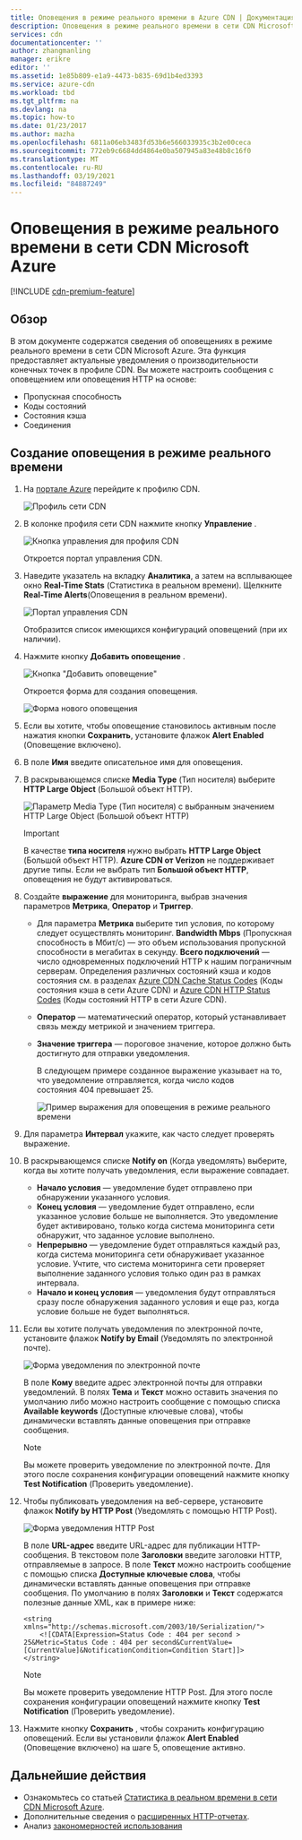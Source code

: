 ```yaml
---
title: Оповещения в режиме реального времени в Azure CDN | Документация Майкрософт
description: Оповещения в режиме реального времени в сети CDN Microsoft Azure. Оповещения в режиме реального времени позволяют получать уведомления о производительности конечных точек в профиле CDN.
services: cdn
documentationcenter: ''
author: zhangmanling
manager: erikre
editor: ''
ms.assetid: 1e85b809-e1a9-4473-b835-69d1b4ed3393
ms.service: azure-cdn
ms.workload: tbd
ms.tgt_pltfrm: na
ms.devlang: na
ms.topic: how-to
ms.date: 01/23/2017
ms.author: mazha
ms.openlocfilehash: 6811a06eb3483fd53b6e566033935c3b2e00ceca
ms.sourcegitcommit: 772eb9c6684dd4864e0ba507945a83e48b8c16f0
ms.translationtype: MT
ms.contentlocale: ru-RU
ms.lasthandoff: 03/19/2021
ms.locfileid: "84887249"
---
```

# <a name="real-time-alerts-in-microsoft-azure-cdn"></a>Оповещения в режиме реального времени в сети CDN Microsoft Azure
[!INCLUDE [cdn-premium-feature](../../includes/cdn-premium-feature.md)]

## <a name="overview"></a>Обзор
В этом документе содержатся сведения об оповещениях в режиме реального времени в сети CDN Microsoft Azure. Эта функция предоставляет актуальные уведомления о производительности конечных точек в профиле CDN.  Вы можете настроить сообщения с оповещением или оповещения HTTP на основе:

* Пропускная способность
* Коды состояний
* Состояния кэша
* Соединения

## <a name="creating-a-real-time-alert"></a>Создание оповещения в режиме реального времени
1. На [портале Azure](https://portal.azure.com) перейдите к профилю CDN.
   
    ![Профиль сети CDN](./media/cdn-real-time-alerts/cdn-profile-blade.png)
1. В колонке профиля сети CDN нажмите кнопку **Управление** .
   
    ![Кнопка управления для профиля CDN](./media/cdn-real-time-alerts/cdn-manage-btn.png)
   
    Откроется портал управления CDN.
3. Наведите указатель на вкладку **Аналитика**, а затем на всплывающее окно **Real-Time Stats** (Статистика в реальном времени).  Щелкните **Real-Time Alerts**(Оповещения в реальном времени).
   
    ![Портал управления CDN](./media/cdn-real-time-alerts/cdn-premium-portal.png)
   
    Отобразится список имеющихся конфигураций оповещений (при их наличии).
4. Нажмите кнопку **Добавить оповещение** .
   
    ![Кнопка "Добавить оповещение"](./media/cdn-real-time-alerts/cdn-add-alert.png)
   
    Откроется форма для создания оповещения.
   
    ![Форма нового оповещения](./media/cdn-real-time-alerts/cdn-new-alert.png)
5. Если вы хотите, чтобы оповещение становилось активным после нажатия кнопки **Сохранить**, установите флажок **Alert Enabled** (Оповещение включено).
6. В поле **Имя** введите описательное имя для оповещения.
7. В раскрывающемся списке **Media Type** (Тип носителя) выберите **HTTP Large Object** (Большой объект HTTP).
   
    ![Параметр Media Type (Тип носителя) с выбранным значением HTTP Large Object (Большой объект HTTP)](./media/cdn-real-time-alerts/cdn-http-large.png)
   
   > [!IMPORTANT]
   > В качестве **типа носителя** нужно выбрать **HTTP Large Object** (Большой объект HTTP).  **Azure CDN от Verizon** не поддерживает другие типы.  Если не выбрать тип **Большой объект HTTP**, оповещения не будут активироваться.
   > 
   > 
8. Создайте **выражение** для мониторинга, выбрав значения параметров **Метрика**, **Оператор** и **Триггер**.
   
   * Для параметра **Метрика** выберите тип условия, по которому следует осуществлять мониторинг.  **Bandwidth Mbps** (Пропускная способность в Мбит/с) — это объем использования пропускной способности в мегабитах в секунду.  **Всего подключений** — число одновременных подключений HTTP к нашим пограничным серверам.  Определения различных состояний кэша и кодов состояния см. в разделах [Azure CDN Cache Status Codes](/previous-versions/azure/mt759237(v=azure.100)) (Коды состояния кэша в сети Azure CDN) и [Azure CDN HTTP Status Codes](/previous-versions/azure/mt759238(v=azure.100)) (Коды состояний HTTP в сети Azure CDN).
   * **Оператор** — математический оператор, который устанавливает связь между метрикой и значением триггера.
   * **Значение триггера** — пороговое значение, которое должно быть достигнуто для отправки уведомления.
     
     В следующем примере созданное выражение указывает на то, что уведомление отправляется, когда число кодов состояния 404 превышает 25.
     
     ![Пример выражения для оповещения в режиме реального времени](./media/cdn-real-time-alerts/cdn-expression.png)
9. Для параметра **Интервал** укажите, как часто следует проверять выражение.
10. В раскрывающемся списке **Notify on** (Когда уведомлять) выберите, когда вы хотите получать уведомления, если выражение совпадает.
    
    * **Начало условия** — уведомление будет отправлено при обнаружении указанного условия.
    * **Конец условия** — уведомление будет отправлено, если указанное условие больше не выполняется. Это уведомление будет активировано, только когда система мониторинга сети обнаружит, что заданное условие выполнено.
    * **Непрерывно** — уведомление будет отправляться каждый раз, когда система мониторинга сети обнаруживает указанное условие. Учтите, что система мониторинга сети проверяет выполнение заданного условия только один раз в рамках интервала.
    * **Начало и конец условия** — уведомления будут отправляться сразу после обнаружения заданного условия и еще раз, когда условие больше не будет выполняться.
1. Если вы хотите получать уведомления по электронной почте, установите флажок **Notify by Email** (Уведомлять по электронной почте).  
    
    ![Форма уведомления по электронной почте](./media/cdn-real-time-alerts/cdn-notify-email.png)
    
    В поле **Кому** введите адрес электронной почты для отправки уведомлений. В полях **Тема** и **Текст** можно оставить значения по умолчанию либо можно настроить сообщение с помощью списка **Available keywords** (Доступные ключевые слова), чтобы динамически вставлять данные оповещения при отправке сообщения.
    
    > [!NOTE]
    > Вы можете проверить уведомление по электронной почте. Для этого после сохранения конфигурации оповещений нажмите кнопку **Test Notification** (Проверить уведомление).
    > 
    > 
12. Чтобы публиковать уведомления на веб-сервере, установите флажок **Notify by HTTP Post** (Уведомлять с помощью HTTP Post).
    
    ![Форма уведомления HTTP Post](./media/cdn-real-time-alerts/cdn-notify-http.png)
    
    В поле **URL-адрес** введите URL-адрес для публикации HTTP-сообщения. В текстовом поле **Заголовки** введите заголовки HTTP, отправляемые в запросе.  В поле **Текст** можно настроить сообщение с помощью списка **Доступные ключевые слова**, чтобы динамически вставлять данные оповещения при отправке сообщения.  По умолчанию в полях **Заголовки** и **Текст** содержатся полезные данные XML, как в примере ниже:
    
    ```
    <string xmlns="http://schemas.microsoft.com/2003/10/Serialization/">
        <![CDATA[Expression=Status Code : 404 per second > 25&Metric=Status Code : 404 per second&CurrentValue=[CurrentValue]&NotificationCondition=Condition Start]]>
    </string>
    ```
    
    > [!NOTE]
    > Вы можете проверить уведомление HTTP Post. Для этого после сохранения конфигурации оповещений нажмите кнопку **Test Notification** (Проверить уведомление).
    > 
    > 
13. Нажмите кнопку **Сохранить** , чтобы сохранить конфигурацию оповещений.  Если вы установили флажок **Alert Enabled** (Оповещение включено) на шаге 5, оповещение активно.

## <a name="next-steps"></a>Дальнейшие действия
* Ознакомьтесь со статьей [Статистика в реальном времени в сети CDN Microsoft Azure](cdn-real-time-stats.md).
* Дополнительные сведения о [расширенных HTTP-отчетах](cdn-advanced-http-reports.md).
* Анализ [закономерностей использования](cdn-analyze-usage-patterns.md)

